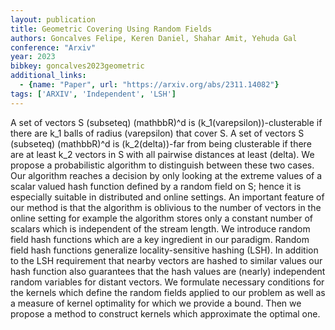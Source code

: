 ```yaml
---
layout: publication
title: Geometric Covering Using Random Fields
authors: Goncalves Felipe, Keren Daniel, Shahar Amit, Yehuda Gal
conference: "Arxiv"
year: 2023
bibkey: goncalves2023geometric
additional_links:
  - {name: "Paper", url: "https://arxiv.org/abs/2311.14082"}
tags: ['ARXIV', 'Independent', 'LSH']
---
```

A set of vectors S (subseteq) (mathbbR)^d is (k_1(varepsilon))-clusterable if there are k_1 balls of radius (varepsilon) that cover S. A set of vectors S (subseteq) (mathbbR)^d is (k_2(delta))-far from being clusterable if there are at least k_2 vectors in S with all pairwise distances at least (delta). We propose a probabilistic algorithm to distinguish between these two cases. Our algorithm reaches a decision by only looking at the extreme values of a scalar valued hash function defined by a random field on S; hence it is especially suitable in distributed and online settings. An important feature of our method is that the algorithm is oblivious to the number of vectors in the online setting for example the algorithm stores only a constant number of scalars which is independent of the stream length. We introduce random field hash functions which are a key ingredient in our paradigm. Random field hash functions generalize locality-sensitive hashing (LSH). In addition to the LSH requirement that nearby vectors are hashed to similar values our hash function also guarantees that the hash values are (nearly) independent random variables for distant vectors. We formulate necessary conditions for the kernels which define the random fields applied to our problem as well as a measure of kernel optimality for which we provide a bound. Then we propose a method to construct kernels which approximate the optimal one.
